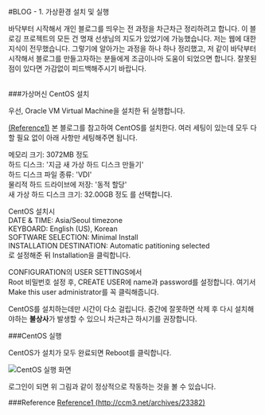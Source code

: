 #BLOG - 1. 가상환경 설치 및 실행

바닥부터 시작해서 개인 블로그를 띄우는 전 과정을 차근차근 정리하려고 합니다. 이 블로깅 프로젝트의 모든 건 명재 선생님의 지도가 있었기에 가능했습니다. 저는 웹에 대한 지식이 전무했습니다. 그렇기에 알아가는 과정을 하나 하나 정리했고, 저 같이 바닥부터 시작해서 블로그를 만들고자하는 분들에게 조금이나마 도움이 되었으면 합니다. 잘못된 점이 있다면 가감없이 피드백해주시기 바랍니다.  
<br>

###가상머신 CentOS 설치

우선, Oracle VM Virtual Machine을 설치한 뒤 실행합니다.

[(Reference1)](http://ccm3.net/archives/23382) 본 블로그를 참고하여 CentOS를 설치한다. 여러 세팅이 있는데 모두 다 할 필요 없이 아래 사항만 세팅해주면 됩니다.

메모리 크기: 3072MB 정도  
하드 디스크: '지금 새 가상 하드 디스크 만들기'  
하드 디스크 파일 종류: 'VDI'  
물리적 하드 드라이브에 저장: '동적 할당'  
새 가상 하드 디스크 크기: 32.00GB 정도 
를 선택합니다. 

CentOS 설치시  
DATE & TIME: Asia/Seoul timezone  
KEYBOARD: English (US), Korean  
SOFTWARE SELECTION: Minimal Install  
INSTALLATION DESTINATION: Automatic patitioning selected  
로 설정해준 뒤 Installation을 클릭합니다.

CONFIGURATION의 USER SETTINGS에서  
Root 비밀번호 설정 후, CREATE USER에 name과 password를 설정합니다. 여기서 Make this user administrator를 꼭 클릭해줍니다.

CentOS를 설치하는데만 시간이 다소 걸립니다. 중간에 잘못하면 삭제 후 다시 설치해야하는 **불상사**가 발생할 수 있으니 차근차근 하시기를 권장합니다.
<br>

###CentOS 실행

CentOS가 설치가 모두 완료되면 Reboot를 클릭합니다.   

![CentOS 실행 화면](https://cdn.bkshin.com/devRecord/2019/01/20/1_1.PNG)

로그인이 되면 위 그림과 같이 정상적으로 작동하는 것을 볼 수 있습니다.
<br>

###Reference
[Reference1 (http://ccm3.net/archives/23382)](http://ccm3.net/archives/23382)
